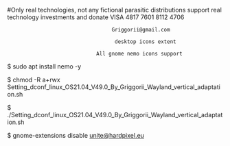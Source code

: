 #Only real technologies, not any fictional parasitic distributions support real technology investments and donate VISA 4817 7601 8112 4706

                                      Griggorii@gmail.com
                                             
                                       desktop icons extent
                                              
                                 All gnome nemo icons support
                                                                                           
$ sudo apt install nemo -y

$ chmod -R a+rwx Setting_dconf_linux_OS21.04_V49.0_By_Griggorii_Wayland_vertical_adaptation.sh

$ ./Setting_dconf_linux_OS21.04_V49.0_By_Griggorii_Wayland_vertical_adaptation.sh

$ gnome-extensions disable unite@hardpixel.eu
